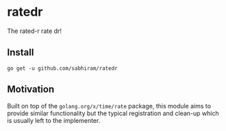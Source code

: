 # ratedr

The rated-r rate dr!

## Install

```
go get -u github.com/sabhiram/ratedr
```

## Motivation

Built on top of the `golang.org/x/time/rate` package, this module aims to provide similar functionality but the typical registration and clean-up which is usually left to the implementer. 
